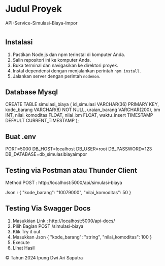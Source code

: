 # Judul Proyek

API-Service-Simulasi-Biaya-Impor

# 



## Instalasi

1. Pastikan Node.js dan npm terinstal di komputer Anda.
2. Salin repositori ini ke komputer Anda.
3. Buka terminal dan navigasikan ke direktori proyek.
4. Instal dependensi dengan menjalankan perintah `npm install`.
5. Jalankan server dengan perintah `nodemon`.

## Database Mysql

CREATE TABLE simulasi_biaya (
  id_simulasi VARCHAR(36) PRIMARY KEY,
  kode_barang VARCHAR(8) NOT NULL,
  uraian_barang VARCHAR(200),
  bm INT,
  nilai_komoditas FLOAT,
  nilai_bm FLOAT,
  waktu_insert TIMESTAMP DEFAULT CURRENT_TIMESTAMP
);

## Buat .env
PORT=5000
DB_HOST=localhost
DB_USER=root
DB_PASSWORD=123
DB_DATABASE=db_simulasibiayaimpor

## Testing via Postman atau Thunder Client
Method POST : http://localhost:5000/api/simulasi-biaya

Json :
{
  "kode_barang": "10079000",
  "nilai_komoditas": 50
}


## Testing Via Swagger Docs
1. Masukkian Link : http://localhost:5000/api-docs/
2. Pilih Bagian POST /simulasi-biaya
3. Klik Try it out
4. Masukkan Json
    {
        "kode_barang": "string",
        "nilai_komoditas": 100
    }
5. Execute
6. Lihat Hasil

© Tahun 2024 Ipung Dwi Ari Saputra